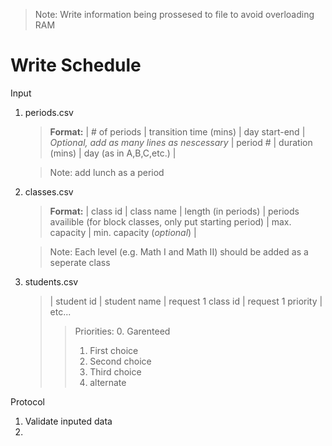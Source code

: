 > Note: Write information being prossesed to file to avoid overloading RAM
# Write Schedule 
Input
1. periods.csv
   > **Format:** | # of periods | transition time (mins) | day start-end  |
   > *Optional, add as many lines as nescessary* | period # | duration (mins) | day (as in A,B,C,etc.) |
   
   > Note: add lunch as a period
2. classes.csv
   > **Format:** | class id | class name | length (in periods) | periods availible (for block classes, only put starting period) | max. capacity | min. capacity (*optional*) |
   
   > Note: Each level (e.g. Math I and Math II) should be added as a seperate class
3. students.csv
   > | student id | student name | request 1 class id | request 1 priority | etc...
   > > Priorities:
   > > 0. Garenteed
   > > 1. First choice
   > > 2. Second choice
   > > 3. Third choice
   > > 4. alternate

Protocol
1. Validate inputed data
2. 
